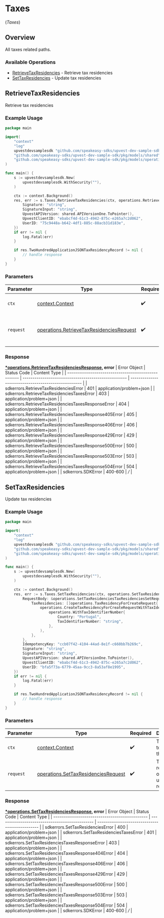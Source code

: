 # Taxes
(*Taxes*)

## Overview

All taxes related paths.

### Available Operations

* [RetrieveTaxResidencies](#retrievetaxresidencies) - Retrieve tax residencies
* [SetTaxResidencies](#settaxresidencies) - Update tax residencies

## RetrieveTaxResidencies

Retrieve tax residencies

### Example Usage

```go
package main

import(
	"context"
	"log"
	upvestdevsamplesdk "github.com/speakeasy-sdks/upvest-dev-sample-sdk"
	"github.com/speakeasy-sdks/upvest-dev-sample-sdk/pkg/models/shared"
	"github.com/speakeasy-sdks/upvest-dev-sample-sdk/pkg/models/operations"
)

func main() {
    s := upvestdevsamplesdk.New(
        upvestdevsamplesdk.WithSecurity(""),
    )

    ctx := context.Background()
    res, err := s.Taxes.RetrieveTaxResidencies(ctx, operations.RetrieveTaxResidenciesRequest{
        Signature: "string",
        SignatureInput: "string",
        UpvestAPIVersion: shared.APIVersionOne.ToPointer(),
        UpvestClientID: "ebabcf4d-61c3-4942-875c-e265a7c2d062",
        UserID: "75c9448a-b642-4df1-885c-88acb31d183e",
    })
    if err != nil {
        log.Fatal(err)
    }

    if res.TwoHundredApplicationJSONTaxResidencyRecord != nil {
        // handle response
    }
}
```

### Parameters

| Parameter                                                                                                | Type                                                                                                     | Required                                                                                                 | Description                                                                                              |
| -------------------------------------------------------------------------------------------------------- | -------------------------------------------------------------------------------------------------------- | -------------------------------------------------------------------------------------------------------- | -------------------------------------------------------------------------------------------------------- |
| `ctx`                                                                                                    | [context.Context](https://pkg.go.dev/context#Context)                                                    | :heavy_check_mark:                                                                                       | The context to use for the request.                                                                      |
| `request`                                                                                                | [operations.RetrieveTaxResidenciesRequest](../../pkg/models/operations/retrievetaxresidenciesrequest.md) | :heavy_check_mark:                                                                                       | The request object to use for the request.                                                               |


### Response

**[*operations.RetrieveTaxResidenciesResponse](../../pkg/models/operations/retrievetaxresidenciesresponse.md), error**
| Error Object                                          | Status Code                                           | Content Type                                          |
| ----------------------------------------------------- | ----------------------------------------------------- | ----------------------------------------------------- |
| sdkerrors.RetrieveTaxResidenciesError                 | 401                                                   | application/problem+json                              |
| sdkerrors.RetrieveTaxResidenciesTaxesError            | 403                                                   | application/problem+json                              |
| sdkerrors.RetrieveTaxResidenciesTaxesResponseError    | 404                                                   | application/problem+json                              |
| sdkerrors.RetrieveTaxResidenciesTaxesResponse405Error | 405                                                   | application/problem+json                              |
| sdkerrors.RetrieveTaxResidenciesTaxesResponse406Error | 406                                                   | application/problem+json                              |
| sdkerrors.RetrieveTaxResidenciesTaxesResponse429Error | 429                                                   | application/problem+json                              |
| sdkerrors.RetrieveTaxResidenciesTaxesResponse500Error | 500                                                   | application/problem+json                              |
| sdkerrors.RetrieveTaxResidenciesTaxesResponse503Error | 503                                                   | application/problem+json                              |
| sdkerrors.RetrieveTaxResidenciesTaxesResponse504Error | 504                                                   | application/problem+json                              |
| sdkerrors.SDKError                                    | 400-600                                               | */*                                                   |

## SetTaxResidencies

Update tax residencies

### Example Usage

```go
package main

import(
	"context"
	"log"
	upvestdevsamplesdk "github.com/speakeasy-sdks/upvest-dev-sample-sdk"
	"github.com/speakeasy-sdks/upvest-dev-sample-sdk/pkg/models/shared"
	"github.com/speakeasy-sdks/upvest-dev-sample-sdk/pkg/models/operations"
)

func main() {
    s := upvestdevsamplesdk.New(
        upvestdevsamplesdk.WithSecurity(""),
    )

    ctx := context.Background()
    res, err := s.Taxes.SetTaxResidencies(ctx, operations.SetTaxResidenciesRequest{
        RequestBody: &operations.SetTaxResidenciesTaxResidenciesSetRequest{
            TaxResidencies: []operations.TaxResidencyForCreateRequest{
                operations.CreateTaxResidencyForCreateRequestWithTaxIdentifierNumber(
                    operations.WithTaxIdentifierNumber{
                        Country: "Portugal",
                        TaxIdentifierNumber: "string",
                    },
                ),
            },
        },
        IdempotencyKey: "ccb07f42-4104-44ad-8e1f-c660bb7b269c",
        Signature: "string",
        SignatureInput: "string",
        UpvestAPIVersion: shared.APIVersionOne.ToPointer(),
        UpvestClientID: "ebabcf4d-61c3-4942-875c-e265a7c2d062",
        UserID: "bfa5f73a-6779-45aa-9cc3-8a53af8e1995",
    })
    if err != nil {
        log.Fatal(err)
    }

    if res.TwoHundredApplicationJSONTaxResidencyRecord != nil {
        // handle response
    }
}
```

### Parameters

| Parameter                                                                                      | Type                                                                                           | Required                                                                                       | Description                                                                                    |
| ---------------------------------------------------------------------------------------------- | ---------------------------------------------------------------------------------------------- | ---------------------------------------------------------------------------------------------- | ---------------------------------------------------------------------------------------------- |
| `ctx`                                                                                          | [context.Context](https://pkg.go.dev/context#Context)                                          | :heavy_check_mark:                                                                             | The context to use for the request.                                                            |
| `request`                                                                                      | [operations.SetTaxResidenciesRequest](../../pkg/models/operations/settaxresidenciesrequest.md) | :heavy_check_mark:                                                                             | The request object to use for the request.                                                     |


### Response

**[*operations.SetTaxResidenciesResponse](../../pkg/models/operations/settaxresidenciesresponse.md), error**
| Error Object                                     | Status Code                                      | Content Type                                     |
| ------------------------------------------------ | ------------------------------------------------ | ------------------------------------------------ |
| sdkerrors.SetTaxResidenciesError                 | 400                                              | application/problem+json                         |
| sdkerrors.SetTaxResidenciesTaxesError            | 401                                              | application/problem+json                         |
| sdkerrors.SetTaxResidenciesTaxesResponseError    | 403                                              | application/problem+json                         |
| sdkerrors.SetTaxResidenciesTaxesResponse404Error | 404                                              | application/problem+json                         |
| sdkerrors.SetTaxResidenciesTaxesResponse406Error | 406                                              | application/problem+json                         |
| sdkerrors.SetTaxResidenciesTaxesResponse429Error | 429                                              | application/problem+json                         |
| sdkerrors.SetTaxResidenciesTaxesResponse500Error | 500                                              | application/problem+json                         |
| sdkerrors.SetTaxResidenciesTaxesResponse503Error | 503                                              | application/problem+json                         |
| sdkerrors.SetTaxResidenciesTaxesResponse504Error | 504                                              | application/problem+json                         |
| sdkerrors.SDKError                               | 400-600                                          | */*                                              |
